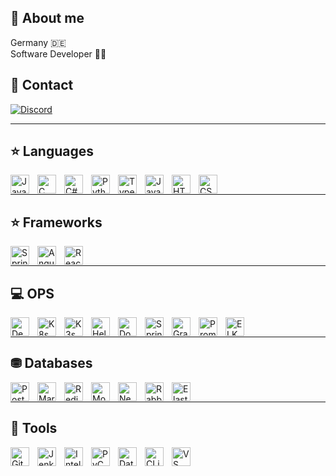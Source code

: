 ## 📌 About me
Germany 🇩🇪 <br />
Software Developer 👨‍💻 <br />


## 💬 Contact

[![Discord](https://img.shields.io/badge/Discord-%235865F2.svg?style=for-the-badge&logo=discord&logoColor=white)](https://discord.com/users/261598730027925505)

---

## ⭐ Languages

<img align="left" title="Java" width="30px" style="padding-right:10px;" src="https://cdn.jsdelivr.net/gh/devicons/devicon/icons/java/java-original.svg"/>
<img align="left" title="C" width="30px" style="padding-right:10px;" src="https://cdn.jsdelivr.net/gh/devicons/devicon/icons/c/c-original.svg" />
<img align="left" title="C#" width="30px" style="padding-right:10px;" src="https://cdn.jsdelivr.net/gh/devicons/devicon@latest/icons/csharp/csharp-original.svg" />
<img align="left" title="Python" width="30px" style="padding-right:10px;" src="https://cdn.jsdelivr.net/gh/devicons/devicon/icons/python/python-plain.svg" />
<img align="left" title="TypeScript" width="30px" style="padding-right:10px;" src="https://cdn.jsdelivr.net/gh/devicons/devicon/icons/typescript/typescript-plain.svg" />
<img align="left" title="JavaScript" width="30px" style="padding-right:10px;" src="https://cdn.jsdelivr.net/gh/devicons/devicon/icons/javascript/javascript-plain.svg" />
<img align="left" title="HTML" width="30px" style="padding-right:10px;" src="https://cdn.jsdelivr.net/gh/devicons/devicon/icons/html5/html5-plain.svg" />
<img align="left" title="CSS" width="30px" style="padding-right:10px;" src="https://cdn.jsdelivr.net/gh/devicons/devicon/icons/css3/css3-plain.svg" />
<br />

---
## ⭐ Frameworks

<img align="left" title="Spring Boot" width="30px" style="padding-right:10px;" src="https://cdn.jsdelivr.net/gh/devicons/devicon/icons/spring/spring-original.svg" />
<img align="left" title="Angular" width="30px" style="padding-right:10px;" src="https://cdn.jsdelivr.net/gh/devicons/devicon/icons/angularjs/angularjs-plain.svg" />
<img align="left" title="React" width="30px" style="padding-right:10px;" src="https://cdn.jsdelivr.net/gh/devicons/devicon@latest/icons/react/react-original.svg" />
<br />

---
## 💻 OPS
<img align="left" title="Debian" width="30px" style="padding-right:10px;" src="https://cdn.jsdelivr.net/gh/devicons/devicon/icons/debian/debian-original.svg" />
<img align="left" title="K8s" width="30px" style="padding-right:10px;" src="https://cdn.jsdelivr.net/gh/devicons/devicon/icons/kubernetes/kubernetes-plain.svg" />
<img align="left" title="K3s" width="30px" style="padding-right:10px;" src="https://cdn.jsdelivr.net/gh/devicons/devicon@latest/icons/k3s/k3s-original.svg" />
<img align="left" title="Helm" width="30px" style="padding-right:10px;" src="https://cdn.jsdelivr.net/gh/devicons/devicon@latest/icons/helm/helm-original.svg" />
<img align="left" title="Docker" width="30px" style="padding-right:10px;" src="https://cdn.jsdelivr.net/gh/devicons/devicon/icons/docker/docker-original.svg" />
<img align="left" title="Spring Boot Admin" width="30px" style="padding-right:10px;" src="https://cdn.jsdelivr.net/gh/devicons/devicon/icons/spring/spring-original.svg" />
<img align="left" title="Grafana" width="30px" style="padding-right:10px;" src="https://cdn.jsdelivr.net/gh/devicons/devicon@latest/icons/grafana/grafana-original.svg" />
<img align="left" title="Prometheus" width="30px" style="padding-right:10px;" src="https://cdn.jsdelivr.net/gh/devicons/devicon@latest/icons/prometheus/prometheus-original.svg" />
<img align="left" title="ELK" width="30px" style="padding-right:10px;" src="https://cdn.jsdelivr.net/gh/devicons/devicon@latest/icons/elasticsearch/elasticsearch-original.svg" />
<br />

---
## ⛃ Databases

<img align="left" title="PostgreSQL" width="30px" style="padding-right:10px;" src="https://cdn.jsdelivr.net/gh/devicons/devicon/icons/postgresql/postgresql-original.svg" />
<img align="left" title="MariaDB" width="30px" style="padding-right:10px;" src="https://profilinator.rishav.dev/skills-assets/mariadb.png" />
<img align="left" title="Redis" width="30px" style="padding-right:10px;" src="https://cdn.jsdelivr.net/gh/devicons/devicon/icons/redis/redis-original.svg" />
<img align="left" title="MongoDB" width="30px" style="padding-right:10px;" src="https://cdn.jsdelivr.net/gh/devicons/devicon/icons/mongodb/mongodb-original-wordmark.svg" />
<img align="left" title="Neo4J" width="30px" style="padding-right:10px;" src="https://cdn.jsdelivr.net/gh/devicons/devicon/icons/neo4j/neo4j-original-wordmark.svg" />
<img align="left" title="RabbitMQ" width="30px" style="padding-right:10px;" src="https://cdn.icon-icons.com/icons2/2699/PNG/512/rabbitmq_logo_icon_170810.png" />
<img align="left" title="Elasticsearch" width="30px" style="padding-right:10px;" src="https://cdn.jsdelivr.net/gh/devicons/devicon@latest/icons/elasticsearch/elasticsearch-original.svg" />

<br />

---
## 🧰 Tools
<img align="left" title="Git" width="30px" style="padding-right:10px;" src="https://cdn.jsdelivr.net/gh/devicons/devicon/icons/git/git-original.svg" />
<img align="left" title="Jenkins" width="30px" style="padding-right:10px;" src="https://cdn.jsdelivr.net/gh/devicons/devicon/icons/jenkins/jenkins-original.svg" />
<img align="left" title="IntellJ IDEA" width="30px" style="padding-right:10px;" src="https://upload.wikimedia.org/wikipedia/commons/9/9c/IntelliJ_IDEA_Icon.svg" />
<img align="left" title="PyCharm" width="30px" style="padding-right:10px;" src="https://upload.wikimedia.org/wikipedia/commons/1/1d/PyCharm_Icon.svg" />
<img align="left" title="DataGrid" width="30px" style="padding-right:10px;" src="https://resources.jetbrains.com/storage/products/datagrip/img/meta/datagrip_logo_300x300.png" />
<img align="left" title="CLion" width="30px" style="padding-right:10px;" src="https://resources.jetbrains.com/storage/products/clion/img/meta/clion_logo_300x300.png" />
<img align="left" title="VS Code" width="30px" style="padding-right:10px;" src="https://cdn.jsdelivr.net/gh/devicons/devicon/icons/vscode/vscode-original.svg" />



